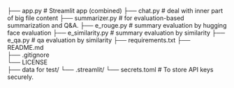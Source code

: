 ├── app.py              # Streamlit app (combined)
├── chat.py             # deal with inner part of big file content 
├── summarizer.py       # for evaluation-based summarization and Q&A.
├── e_rouge.py          # summary evaluation by hugging face evaluation 
├── e_similarity.py     # summary evaluation by similarity
├── e_qa.py             # qa evaluation by similarity
├── requirements.txt
├── README.md       
├── .gitignore       
└── LICENSE          
├── data for test/
└── .streamlit/
    └── secrets.toml    # To store API keys securely.

